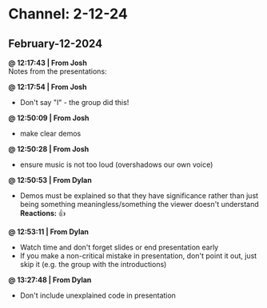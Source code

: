 # Channel: 2-12-24  
## February-12-2024  
**@ 12:17:43 | From Josh**  
Notes from the presentations:  
  
**@ 12:17:54 | From Josh**  
- Don't say "I"  - the group did this!  
  
**@ 12:50:09 | From Josh**  
- make clear demos  
  
**@ 12:50:28 | From Josh**  
- ensure music is not too loud (overshadows our own voice)  
  
**@ 12:50:53 | From Dylan**  
- Demos must be explained so that they have significance rather than just being something meaningless/something the viewer doesn't understand  
**Reactions:** 👍  
  
**@ 12:53:11 | From Dylan**  
- Watch time and don't forget slides or end presentation early  
- If you make a non-critical mistake in presentation, don't point it out, just skip it (e.g. the group with the introductions)  
  
**@ 13:27:48 | From Dylan**  
- Don't include unexplained code in presentation  
  
